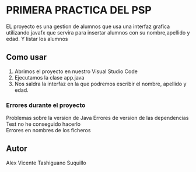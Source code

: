 # PRIMERA PRACTICA DEL PSP
EL proyecto es una gestion de alumnos que usa una interfaz grafica utilizando javafx que servira para insertar alumnos con su nombre,apellido y edad. Y listar los alumnos

## Como usar
1. Abrimos el proyecto en nuestro Visual Studio Code
2. Ejecutamos la clase app.java
3. Nos saldra la interfaz en la que podremos escribir el nombre, apellido y edad.

### Errores durante el proyecto
  Problemas sobre la version de Java
  Errores de version de las dependencias
  Test no he conseguido hacerlo  
  Errores en nombres de los ficheros

## Autor
Alex Vicente Tashiguano Suquillo

